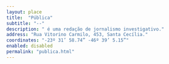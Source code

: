 ```yaml
---
layout: place
title:  "Pública"
subtitle: "--"
description: " é uma redação de jornalismo investigativo."
address: "Rua Vitorino Carmilo, 453, Santa Cecília."
coordinates: "-23º 31’ 58.74” -46º 39’ 5.15”"
enabled: disabled
permalink: "publica.html"
---
```

